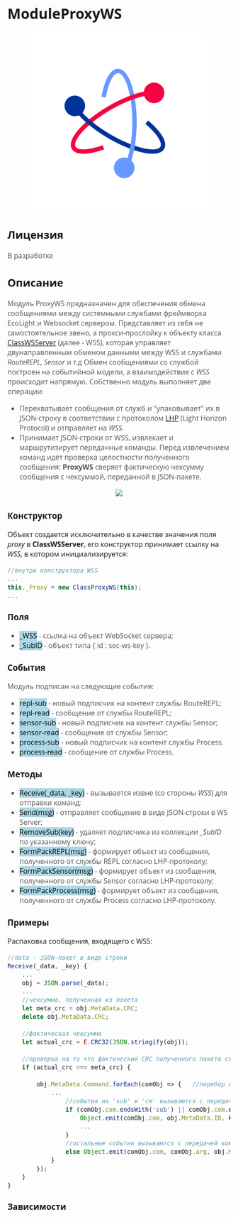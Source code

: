 <div style = "font-family: 'Open Sans', sans-serif; font-size: 16px">

# ModuleProxyWS
<div style = "color: #555">
<p align="center">
    <img src="./res/logo.png" width="400" title="hover text">
    </p>
</div>

## Лицензия
<div style = "color: #555">В разработке</div>

## Описание
<div style = "color: #555">

Модуль ProxyWS предназначен для обеспечения обмена сообщениями между системными службами фреймворка EcoLight и Websocket сервером. 
Представляет из себя не самостоятельное звено, а прокси-прослойку к объекту класса [ClassWSServer](https://github.com/Konkery/ModuleWebSocketServer/blob/main/README.md) (далее - WSS), которая управляет двунаправленным обменом данными между WSS и службами *RouteREPL*, *Sensor* и т.д
Обмен сообщениями со службой построен на событийной модели, а взаимодействие с *WSS* происходит напрямую. 
Собственно модуль выполняет две операции:
- Перехватывает сообщения от служб и "упаковывает" их в JSON-строку в соответствии с протоколом [LHP](https://github.com/Konkery/ModuleLHP/blob/main/README.md) (Light Horizon Protocol) и отправляет на *WSS*.  
- Принимает JSON-строки от WSS, извлекает и маршрутизирует переданные команды. Перед извлечением команд идёт проверка целостности полученного сообщения: **ProxyWS** сверяет фактическую чексумму сообщения с чексуммой, переданной в JSON-пакете.

<div align='center'>
    <img src='./res/proxyWS-arсhitecture.png'>
</div>

</div>

### Конструктор
Объект создается исключительно в качестве значения поля *proxy* в **ClassWSServer**, его конструктор принимает ссылку на *WSS*, в котором инициализируется:
<div style = "color: #555">

```js
//внутри конструктора WSS
...
this._Proxy = new ClassProxyWS(this);
...
```
</div>

### Поля
<div style = "color: #555">

- <mark style="background-color: lightblue">_WSS</mark> - ссылка на объект WebSocket сервера;
- <mark style="background-color: lightblue">_SubID</mark> - объект типа { id : sec-ws-key }.
</div>

### События
<div style = "color: #555">

Модуль подписан на следующие события: 
- <mark style="background-color: lightblue">repl-sub</mark> - новый подписчик на контент службы RouteREPL;
- <mark style="background-color: lightblue">repl-read</mark> - сообщение от службы RouteREPL;
- <mark style="background-color: lightblue">sensor-sub</mark> - новый подписчик на контент службы Sensor;
- <mark style="background-color: lightblue">sensor-read</mark> - сообщение от службы Sensor;
- <mark style="background-color: lightblue">process-sub</mark> - новый подписчик на контент службы Process.
- <mark style="background-color: lightblue">process-read</mark> - сообщение от службы Process.
</div>

### Методы
<div style = "color: #555">

- <mark style="background-color: lightblue">Receive(_data, _key)</mark> - вызывается извне (со стороны *WSS*) для отправки команд;
- <mark style="background-color: lightblue">Send(msg)</mark> - отправляет сообщение в виде JSON-строки в WS Server;
- <mark style="background-color: lightblue">RemoveSub(key)</mark> - удаляет подписчика из коллекции *_SubID* по указанному ключу;
- <mark style="background-color: lightblue">FormPackREPL(msg)</mark> - формирует объект из сообщения, полученного от службы REPL согласно LHP-протоколу;
- <mark style="background-color: lightblue">FormPackSensor(msg)</mark> - формирует объект из сообщения, полученного от службы Sensor согласно LHP-протоколу;
- <mark style="background-color: lightblue">FormPackProcess(msg)</mark> - формирует объект из сообщения, полученного от службы Process согласно LHP-протоколу.
</div>

### Примеры
Распаковка сообщения, входящего с WSS:
```js
//data - JSON-пакет в виде строки
Receive(_data, _key) {
    ...
    obj = JSON.parse(_data);
    ...
    //чексумма, полученная из пакета
    let meta_crc = obj.MetaData.CRC;    
    delete obj.MetaData.CRC;

    //фактическая чексумма
    let actual_crc = E.CRC32(JSON.stringify(obj));  

    //проверка на то что фактический CRC полученного пакета сходится с CRC, зашитым в пакет
    if (actual_crc === meta_crc) {  
        
        obj.MetaData.Command.forEach(comObj => {   //перебор объектов { "com": 'String', "arg": [] }
            ...
                //события на 'sub' и 'cm' вызываются с передачей id и sec-ключа в качестве аргументов
                if (comObj.com.endsWith('sub') || comObj.com.endsWith('cm')) {
                    Object.emit(comObj.com, obj.MetaData.ID, key);
                    ...
                }
                //остальные события вызываются с передачей команды и id 
                else Object.emit(comObj.com, comObj.arg, obj.MetaData.ID);
            }
        }); 
    }
}
```

### Зависимости
<div style = "color: #555"></div>
</div>